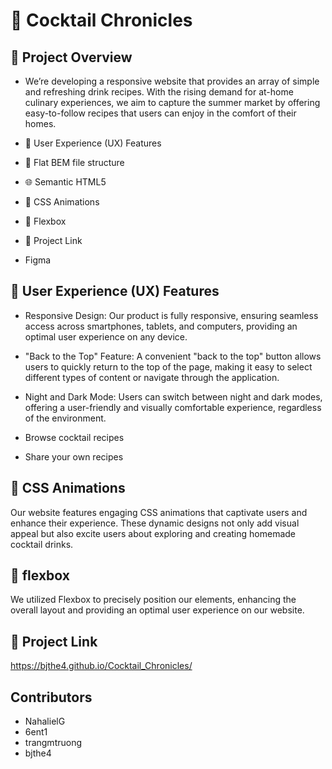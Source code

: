 # 🍹 Cocktail Chronicles

##  📖 Project Overview

* We’re developing a responsive website that provides an array of simple and refreshing drink recipes. With the rising demand for at-home culinary experiences, we aim to capture the summer 
  market by offering easy-to-follow recipes that users can enjoy in the comfort of their homes.

*  🚀 User Experience (UX) Features
*  📂 Flat BEM file structure
*  🌐 Semantic HTML5
*  🎨 CSS Animations
*  📐 Flexbox
*  🔗 Project Link
*  Figma

## 🚀 User Experience (UX) Features

* Responsive Design: Our product is fully responsive, ensuring seamless access across smartphones, tablets, and computers, providing an optimal user experience on any device.
  
* "Back to the Top" Feature: A convenient "back to the top" button allows users to quickly return to the top of the page, making it easy to select different types of content or navigate through the application.
  
* Night and Dark Mode: Users can switch between night and dark modes, offering a user-friendly and visually comfortable experience, regardless of the environment.

* Browse cocktail recipes
  
* Share your own recipes


## 🎨 CSS Animations

Our website features engaging CSS animations that captivate users and enhance their experience. These dynamic designs not only add visual appeal but also excite users about exploring and creating homemade cocktail drinks.

## 📐 flexbox

We utilized Flexbox to precisely position our elements, enhancing the overall layout and providing an optimal user experience on our website.

## 🔗 Project Link
https://bjthe4.github.io/Cocktail_Chronicles/

## Contributors
* NahalielG
* 6ent1
* trangmtruong
* bjthe4

